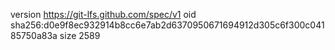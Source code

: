 version https://git-lfs.github.com/spec/v1
oid sha256:d0e9f8ec932914b8cc6e7ab2d6370950671694912d305c6f300c04185750a83a
size 2589
